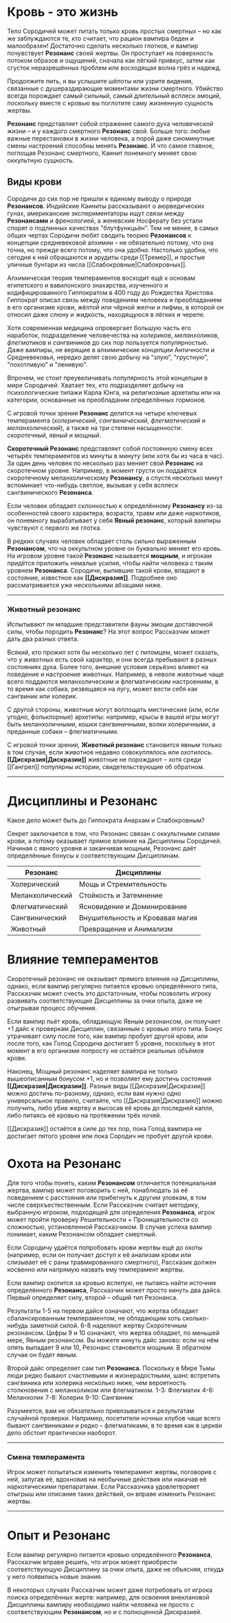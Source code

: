 # Кровь - это жизнь

Тело Сородичей может питать только кровь простых смертных – но как же заблуждаются те, кто считает, что рацион вампира беден и малообразен! Достаточно сделать несколько глотков, и вампир почувствует **Резонанс** своей жертвы. Он проступает на поверхность потоком образов и ощущений, сначала как лёгкий привкус, затем как сгусток неразрешённых проблем или восходящая волна грёз и надежд.

Продолжите пить, и вы услышите шёпоты или узрите видения, связанные с душераздирающие моментами жизни смертного. Убийство всегда порождает самый сильный, самый длительный всплеск эмоций, поскольку вместе с кровью вы поглотите саму жизненную сущность жертвы.

**Резонанс** представляет собой отражение самого духа человеческой жизни – и у каждого смертного **Резонанс** свой. Больше того: любые важные перестановки в жизни человека, а порой даже сиюминутные смены настроений способны менять **Резонанс**. И что самое главное, поглощая Резонанс смертного, Каинит понемногу меняет свою оккультную сущность.

## Виды крови

Сородичи до сих пор не пришли к единому выводу о природе **Резонансов**. Индийские Каиниты рассказывают о аюрведических гунах, американские экспериментаторы ищут связи между **Резонансами** и френологией, а женевские Носферату без устали спорят о подлинных качествах "блутфункцьён”. Тем не менее, в самых общих чертах Сородичи любят сводить теорию **Резонансов** к концепции средневековой алхимии – не обязательно потому, что она точна, но прежде всего потому, что она *удобна*. Настолько удобна, что сегодня к ней обращаются и эрудиты среди [[Тремер]], и простые уличные бунтари из числа [[Слабокровные|Слабокровных]].

Алхимическая теория темпераментов восходит ещё к основам египетского и вавилонского знахарства, изученного и кодифицированного Гиппократом в 400 году до Рождества Христова. Гиппократ описал связь между поведением человека и преобладанием в его организме крови, жёлтой или чёрной желчи и лифмы, в которой он относил даже слюну и жидкость, находящуюся в лёгких и черепе.

Хотя современная медицина опровергает большую часть его наработок, подразделение человечества на *холериков*, *меланхоликов*, *флегматиков* и *сангвиников* до сих пор пользуется популярностью. Даже вампиры, не верящие в алхимические концепции Античности и Средневековья, нередко делят свою добычу на "злую”, "грустную”, "похотливую” и "ленивую”.

Впрочем, не стоит преувеличивать популярность этой концепции в мире Сородичей. Хватает тех, кто подразделяет добычу на психологические типажи Карла Юнга, на религиозные архетипы или на категории, основанные на преобладании определённых гормонов.

С игровой точки зрения **Резонанс** делится на четыре ключевых темперамента (*холерический*, *сангвинический*, *флегматический* и *меланхолический*), а также на три степени насыщенности: *скоротечный*, *явный* и *мощный*.

**Скоротечный Резонанс** представляет собой постоянную смену всех четырёх темпераментов из минуты в минуту (или хотя бы из часа в час). За один день человек по несколько раз меняет свой **Резонанс** на скоротечном уровне. Например, в момент грусти он поддаётся скоротечному меланхолическому **Резонансу**, а спустя несколько минут вспоминает что-нибудь светлое, вызывая у себя всплеск сангвинического **Резонанса**.

Если человек обладает склонностью к определённому **Резонансу** из-за особенностей своего характера, возраста, травм или даже наркотиков, он понемногу вырабатывает у себя **Явный резонанс**, который вампиры чувствуют с первого же глотка.

В редких случаях человек обладает столь сильно выраженным **Резонансом**, что на оккультном уровне он буквально меняет его кровь. На игровом уровне такой **Резонанс** называется **мощным**, и игрокам придётся приложить немалые усилия, чтобы найти человека с таким уровнем **Резонанса**. Сородичи, выпившие такой крови, впадают в состояние, известное как **[[Дискразия]]**. Подробнее оно рассматривается уже несколькими абзацами ниже.

---

### Животный резонанс

Испытывают ли младшие представители фауны эмоции доставочной силы, чтобы породить **Резонанс**? На этот вопрос Рассказчик может дать два разных ответа.

Всякий, кто прожил хотя бы несколько лет с питомцем, может сказать, что у животных есть свой характер, и они всегда пребывают в разных состояниях духа. Более того, внешние условия серьёзно влияют на поведение и настроение животных. Например, в неволе животные чаще всего поддаются меланхолическим и флегматическим настроениям, в то время как собака, резвящаяся на лугу, может вести себя как сангвиник или холерик.

С другой стороны, животные могут воплощать мистические (или, если угодно, фольклорные) архетипы: например, крысы в вашей игры могут быть меланхоличными, кошки сангвиничными, волки холеричными, а преданные собаки – флегматичными.

С игровой точки зрения, **Животный резонанс** становится явным только в том случае, если животное недавно совокуплялось или охотилось. **[[Дискразия|Дискразии]]** животные не порождают – хотя среди [[Гангрел]] популярны истории, свидетельствующие об обратном.

---

# Дисциплины и Резонанс

Какое дело может быть до Гиппократа Анархам и Слабокровным?

Секрет заключается в том, что Резонанс связан с оккультными силами крови, а потому оказывает прямое влияние на Дисциплины Сородичей. Начиная с явного уровня и заканчивая мощным, Резонанс даёт определённые бонусы к соответствующим Дисциплинам.

| Резонанс        | Дисциплины                      |
| --------------- | ------------------------------- |
| Холерический    | Мощь и Стремительность          |
| Меланхолический | Стойкость и Затемнение          |
| Флегматический  | Ясновидение и Доминирование     |
| Сангвинический  | Внушительность и Кровавая магия |
| Животный        | Превращение и Анимализм                                |

# Влияние темпераментов

Скоротечный резонанс не оказывает прямого влияния на Дисциплины, однако, если вампир регулярно питается кровью определённого типа, Рассказчик может счесть это достаточным, чтобы позволить игроку развивать соответствующие Дисциплины за очки опыта, даже не отыгрывая процесс обучения.

Если вампир пьёт кровь, обладающую Явным резонансом, он получает +1 дайс к проверкам Дисциплин, связанным с кровью этого типа. Бонус утрачивает силу после того, как вампир пробует другой крови, или после того, как Голод Сородича достигает 5 уровня, поскольку в этот момент в его организме попросту не остаётся реальных объёмов крови.

Наконец, Мощный резонанс наделяет вампира не только вышеописанным бонусом +1, но и позволяет ему достичь состояния **[[Дискразия|Дискразии]]**. Разные виды [[Дискразия|Дискразии]] можно достичь по-разному, однако, если вам нужно одно универсальное правило, считайте, что [[Дискразия|Дискразию]] можно получить, либо убив жертву и высосав её кровь до последней капли, либо питаясь её кровью на протяжении трёх ночей.

[[Дискразия]] остаётся в силе до тех пор, пока Голод вампира не достигает пятого уровня или пока Сородич не пробует другой крови.

# Охота на Резонанс

Для того чтобы понять, каким **Резонансом** отличается потенциальная жертва, вампир может поговорить с ней, понаблюдать за её поведением с расстояния или прибегнуть к другим уловкам, в том числе сверхъестественным. Если Рассказчик считает методику, выбранную игроком, подходящей для определения **Резонанса**, игрок может пройти проверку Решительности + Проницательности со сложностью, установленной Рассказчиком. В случае успеха вампир понимает, каким Резонансом обладает смертный.

Если Сородичу удаётся попробовать крови жертвы ещё до охоты (например, если он получает доступ к её анализам крови или слизывает её с раны травмированного смертного), Рассказик должен косвенно или напрямую назвать ему темперамент жертвы.

Если вампир охотится за кровью вслепую, не пытаясь найти источник определённого **Резонанса**, Рассказчик может просто кинуть два дайса. Первый определяет силу, второй – общий тип Резонанса.

Результаты 1-5 на первом дайсе означают, что жертва обладает сбалансированным темпераментом, не обладающим хоть сколько-нибудь заметной силой. 6-8 наделяют жертву Скоротечным резонансом. Цифры 9 и 10 означают, что жертва обладает, по меньшей мере, Явным резонансом. Вы можете кинуть дайс заново: если на нём опять выпадает 9 или 10, Резонанс становится мощным. В обратном случае он будет явным.

Второй дайс определяет сам тип **Резонанса**. Поскольку в Мире Тьмы люди редко бывают счастливыми и жизнерадостными, шанс встретить сангвиника или холерика несколько ниже, чем вероятность столкновения с меланхоликом или флегматиком. 
1-3: Флегматик 
4-6: Меланхолик 
7-8: Холерик 
9-10: Сангвиник 

Разумеется, вам не обязательно привязываться к результатам случайной проверки. Например, посетители ночных клубов чаще всего бывают сангвиниками и редко – флегматиками, в то время как в церкви дело обстоит практически наоборот.

---
### Смена темперамента

Игрок может попытаться изменить темперамент жертвы, поговорив с ней, запугав её, вдохновив на необычные действия или накачав её наркотическими препаратами. Если Рассказчика удовлетворяет отыгрыш или описание таких действий, он вправе изменить Резонанс жертвы.

---

# Опыт и Резонанс

Если вампир регулярно питается кровью определённого **Резонанса**, Рассказчик вправе решить, что игрок может приобрести соответствующую Дисциплину за очки опыта, даже не объясняя, откуда у него появились новые знания.

В некоторых случаях Рассказчик может даже потребовать от игрока поиска определённых жертв: например, для освоения внеклановой Дисциплины вампиру необходимо найти человека не просто с соответствующим **Резонансом**, но и с полноценной Дискразией.